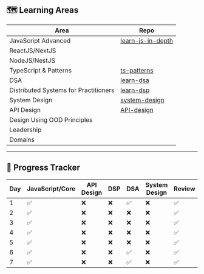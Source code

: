 ## 🗺️ Learning Areas
| Area | Repo |
|------|------|
| JavaScript Advanced | [learn-js-in-depth](https://camtam1706.github.io/learn-js-in-depth/) |
| ReactJS/NextJS | |
| NodeJS/NestJS |  |
| TypeScript & Patterns | [ts-patterns](https://github.com/camtam1706/ts-patterns) |
| DSA | [learn-dsa](https://camtam1706.github.io/learn-dsa/) |
| Distributed Systems for Practitioners | [learn-dsp](https://camtam1706.github.io/learn-dsp/) |
| System Design | [system-design](https://github.com/camtam1706/system-design) |
| API Design | [API-design](https://camtam1706.github.io/learn-api-design/) |
| Design Using OOD Principles |  |
| Leadership |  |
| Domains |  |

---

## 📆 Progress Tracker
| Day | JavaScript/Core | API Design | DSP | DSA | System Design | Review |
|-----|-----------------|------------|-----|-----|---------------|--------|
| 1   | ✅             | ❌         | ❌ | ✅ | ❌            | ✅    |
| 2   | ✅             | ❌         | ❌ | ❌ | ❌            | ✅    |
| 3   | ✅             | ❌         | ❌ | ❌ | ❌            | ✅    |
| 4   | ✅             | ❌         | ❌ | ❌ | ❌            | ✅    |
| 5   | ✅             | ❌         | ❌ | ❌ | ❌            | ✅    |
| 6   | ✅             | ❌         | ❌ | ✅ | ❌            | ✅    |
| 7   | ✅             | ❌         | ❌ | ✅ | ❌            | ✅    |

